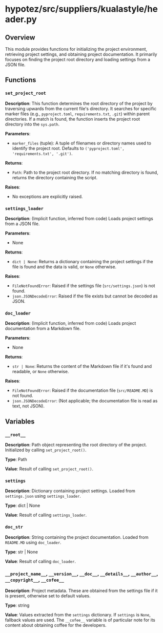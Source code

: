 # hypotez/src/suppliers/kualastyle/header.py

## Overview

This module provides functions for initializing the project environment, retrieving project settings, and obtaining project documentation. It primarily focuses on finding the project root directory and loading settings from a JSON file.

## Functions

### `set_project_root`

**Description**: This function determines the root directory of the project by traversing upwards from the current file's directory. It searches for specific marker files (e.g., `pyproject.toml`, `requirements.txt`, `.git`) within parent directories. If a match is found, the function inserts the project root directory into the `sys.path`.

**Parameters**:

- `marker_files` (tuple): A tuple of filenames or directory names used to identify the project root. Defaults to `('pyproject.toml', 'requirements.txt', '.git')`.


**Returns**:

- `Path`: Path to the project root directory. If no matching directory is found, returns the directory containing the script.


**Raises**:

- No exceptions are explicitly raised.


### `settings_loader`

**Description**:  (Implicit function, inferred from code) Loads project settings from a JSON file.


**Parameters**:

- None


**Returns**:

- `dict | None`: Returns a dictionary containing the project settings if the file is found and the data is valid, or `None` otherwise.


**Raises**:

- `FileNotFoundError`: Raised if the settings file (`src/settings.json`) is not found.
- `json.JSONDecodeError`: Raised if the file exists but cannot be decoded as JSON.



### `doc_loader`

**Description**: (Implicit function, inferred from code) Loads project documentation from a Markdown file.


**Parameters**:

- None


**Returns**:

- `str | None`: Returns the content of the Markdown file if it's found and readable, or `None` otherwise.


**Raises**:

- `FileNotFoundError`: Raised if the documentation file (`src/README.MD`) is not found.
- `json.JSONDecodeError`:  (Not applicable;  the documentation file is read as text, not JSON).




## Variables


### `__root__`

**Description**: Path object representing the root directory of the project.  Initialized by calling `set_project_root()`.

**Type**: Path

**Value**: Result of calling `set_project_root()`.

### `settings`

**Description**: Dictionary containing project settings. Loaded from `settings.json` using `settings_loader`.

**Type**: dict | None

**Value**: Result of calling `settings_loader`.


### `doc_str`

**Description**: String containing the project documentation. Loaded from `README.MD` using `doc_loader`.

**Type**: str | None

**Value**: Result of calling `doc_loader`.

### `__project_name__`, `__version__`, `__doc__`, `__details__`, `__author__`, `__copyright__`, `__cofee__`

**Description**:  Project metadata.  These are obtained from the settings file if it is present, otherwise set to default values.


**Type**: string

**Value**:  Values extracted from the `settings` dictionary.  If `settings` is `None`, fallback values are used.  The `__cofee__` variable is of particular note for its content about obtaining coffee for the developers.